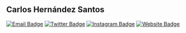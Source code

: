 ## Carlos Hernández Santos

[![Email Badge](https://img.shields.io/badge/-Email-c14438?style=flat-square&logo=GMail&logoColor=white&link=mailto:mailto:carlos@hernandezsantos.com)](mailto:carlos@hernandezsantos.com)
[![Twitter Badge](https://img.shields.io/badge/-Twitter-1da1f2?style=flat-square&labelColor=1da1f2&logo=twitter&logoColor=white&link=https://www.twitter.com/caedhesa/)](https://www.twitter.com/caedhesa/)
[![Instagram Badge](https://img.shields.io/badge/-Instagram-E4405E?style=flat-square&labelColor=E4405E&logo=instagram&logoColor=white&link=https://www.instagram.com/caedhesa/)](https://www.instagram.com/caedhesa/)
[![Website Badge](https://img.shields.io/badge/-Website-505050?style=flat-square&labelColor=505050&logo=Google-Chrome&logoColor=white&link=https://www.hernandezsantos.com/)](https://www.hernandezsantos.com/)
